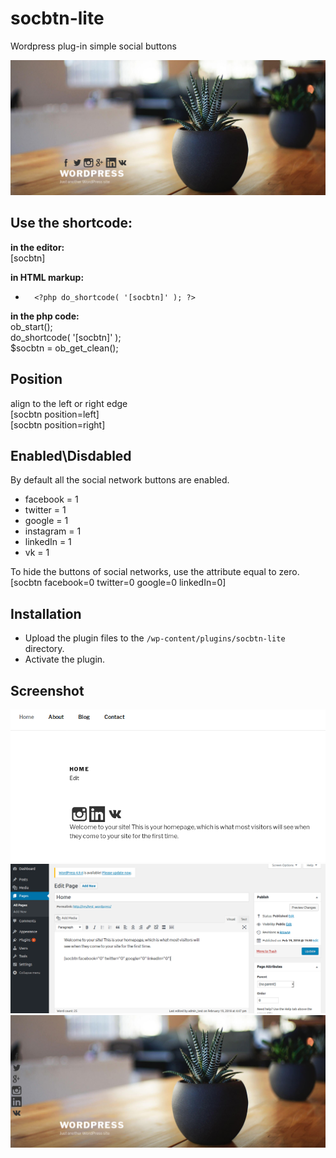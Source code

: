 # socbtn-lite
Wordpress plug-in simple social buttons

![Screen Shot](assets/screen-1.png)

## Use the shortcode:

**in the editor:**<br>
[socbtn]

**in HTML markup:**<br>
*       <?php do_shortcode( '[socbtn]' ); ?>

**in the php code:**<br>
 ob_start();<br>
 do_shortcode( '[socbtn]' );<br>
 $socbtn = ob_get_clean();<br>
 
 
## Position
 align to the left or right edge<br>
   [socbtn position=left]<br>
   [socbtn position=right]<br>

## Enabled\Disdabled
By default all the social network buttons are enabled.

* facebook = 1
* twitter = 1
* google = 1
* instagram = 1
* linkedIn = 1
* vk = 1

To hide the buttons of social networks, use the attribute equal to zero.<br>
[socbtn facebook=0 twitter=0 google=0 linkedIn=0]
            	
## Installation

* Upload the plugin files to the `/wp-content/plugins/socbtn-lite` directory.
* Activate the plugin.

## Screenshot

![in the editor](assets/screen-2.png)
![view in the editor](assets/screen-3.png)
![position left](assets/screenshot-4.png)
